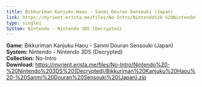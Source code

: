 ```yaml
---
title: Bikkuriman Kanjuku Haou - Sanmi Douran Sensouki (Japan)
link: https://myrient.erista.me/files/No-Intro/Nintendo%20-%20Nintendo%203DS%20(Decrypted)/Bikkuriman%20Kanjuku%20Haou%20-%20Sanmi%20Douran%20Sensouki%20(Japan).zip
type: single1
System: Nintendo - Nintendo 3DS (Decrypted)
---
```

<b>Game:</b> Bikkuriman Kanjuku Haou - Sanmi Douran Sensouki (Japan)<br>
<b>System:</b> Nintendo - Nintendo 3DS (Decrypted)<br>
<b>Collection:</b> No-Intro<br>
<b>Download:</b> https://myrient.erista.me/files/No-Intro/Nintendo%20-%20Nintendo%203DS%20(Decrypted)/Bikkuriman%20Kanjuku%20Haou%20-%20Sanmi%20Douran%20Sensouki%20(Japan).zip